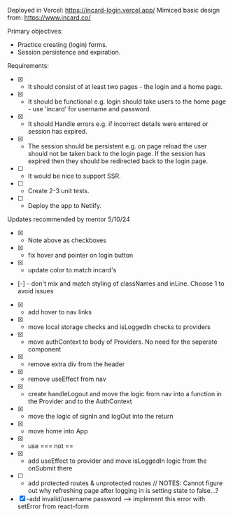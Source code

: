 Deployed in Vercel: https://incard-login.vercel.app/
Mimiced basic design from: https://www.incard.co/

Primary objectives:

- Practice creating (login) forms.
- Session persistence and expiration.

Requirements:

- [x] - It should consist of at least two pages - the login and a home page.
- [x] - It should be functional e.g. login should take users to the home page - use 'incard' for username and password.
- [x] - It should Handle errors e.g. if incorrect details were entered or session has expired.
- [x] - The session should be persistent e.g. on page reload the user should not be taken back to the login page. If the session has expired then they should be redirected back to the login page.
- [ ] - It would be nice to support SSR.
- [ ] - Create 2-3 unit tests.
- [ ] - Deploy the app to Netlify.

Updates recommended by mentor 5/10/24

- [x] - Note above as checkboxes
- [x] - fix hover and pointer on login button
- [x] - update color to match incard's
- [-] - don't mix and match styling of classNames and inLine. Choose 1 to avoid issues
- [x] - add hover to nav links
- [x] - move local storage checks and isLoggedIn checks to providers
- [x] - move authContext to body of Providers. No need for the seperate component
- [x] - remove extra div from the header
- [x] - remove useEffect from nav
- [x] - create handleLogout and move the logic from nav into a function in the Provider and to the AuthContext
- [x] - move the logic of signIn and logOut into the return
- [x] - move home into App
- [x] - use === not ==
- [x] - add useEffect to provider and move isLoggedIn logic from the onSubmit there
- [ ] - add protected routes & unprotected routes
    // NOTES: Cannot figure out why refreshing page after logging in is setting state to false...?
- [x] -add invalid/username password --> implement this error with setError from react-form
